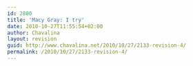 ```yaml
---
id: 2800
title: 'Macy Gray: I try'
date: 2010-10-27T11:55:54+02:00
author: Chavalina
layout: revision
guid: http://www.chavalina.net/2010/10/27/2133-revision-4/
permalink: /2010/10/27/2133-revision-4/
---
```

